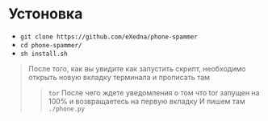 # Устоновка
- `git clone https://github.com/eXedna/phone-spammer`
- `cd phone-spammer/`
- `sh install.sh`


> После того, как вы увидите как запустить скрипт, необходимо открыть новую вкладку терминала и прописать там
> > `tor`
> После чего ждете уведомления о том что tor запущен на 100% и возвращаетесь на первую вкладку
> И пишем там
> > `./phone.py`






